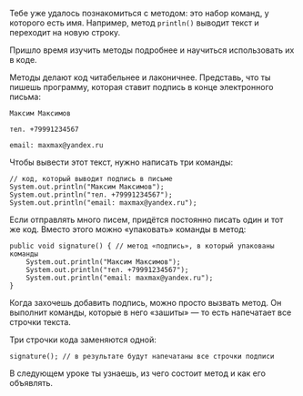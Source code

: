 Тебе уже удалось познакомиться с методом: это набор команд, у которого есть имя. Например, метод `println()` выводит текст и переходит на новую строку.

Пришло время изучить методы подробнее и научиться использовать их в коде.

Методы делают код читабельнее и лаконичнее. Представь, что ты пишешь программу, которая ставит подпись в конце электронного письма:
```
Максим Максимов 

тел. +79991234567

email: maxmax@yandex.ru 
```

Чтобы вывести этот текст, нужно написать три команды:

```
// код, который выводит подпись в письме
System.out.println("Максим Максимов");
System.out.println("тел. +79991234567");
System.out.println("email: maxmax@yandex.ru"); 
```

Если отправлять много писем, придётся постоянно писать один и тот же код. Вместо этого можно «упаковать» команды в метод:

```
public void signature() { // метод «подпись», в который упакованы команды
    System.out.println("Максим Максимов");
    System.out.println("тел. +79991234567");
    System.out.println("email: maxmax@yandex.ru");
} 
```
Когда захочешь добавить подпись, можно просто вызвать метод. Он выполнит команды, которые в него «зашиты» — то есть напечатает все строчки текста.

Три строчки кода заменяются одной:

```
signature(); // в результате будут напечатаны все строчки подписи 
```

В следующем уроке ты узнаешь, из чего состоит метод и как его объявлять.